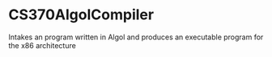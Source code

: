 # CS370AlgolCompiler

Intakes an program written in Algol and produces an executable program for the x86 architecture  
